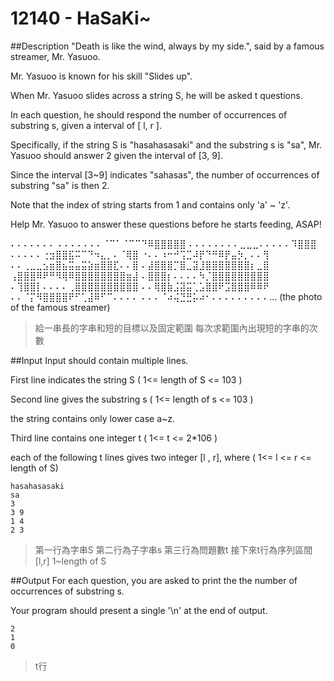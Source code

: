 # 12140 - HaSaKi~   

##Description
"Death is like the wind, always by my side.", said by a famous streamer, Mr. Yasuoo.

Mr. Yasuoo is known for his skill "Slides up".

When Mr. Yasuoo slides across a string S, he will be asked t questions.

In each question, he should respond the number of occurrences of substring s, given a interval of [ l, r ].

Specifically, if the string S is "hasahasasaki" and the substring s is "sa", Mr. Yasuoo should answer 2 given the interval of [3, 9].

Since the interval [3~9]  indicates "sahasas",  the number of occurrences of substring "sa" is then 2.

Note that the index of string starts from 1 and contains only 'a' ~ 'z'.

Help Mr. Yasuoo to answer these questions before he starts feeding, ASAP!

⠄⠄⠄⠄⠄⠄⠄
 ⠄⠄⠄⠄⠄⠄⠄⠈⠉⠁⠈⠉⠉⠙⠿⣿⣿⣿⣿⣿
 ⠄⠄⠄⠄⠄⠄⠄⠄⣀⣀⣀⠄⠄⠄⠄⠄⠹⣿⣿⣿
 ⠄⠄⠄⠄⠄⢐⣲⣿⣿⣯⠭⠉⠙⠲⣄⡀⠄⠈⢿⣿
 ⠐⠄⠄⠰⠒⠚⢩⣉⠼⡟⠙⠛⠿⡟⣤⡳⡀⠄⠄⢻
 ⠄⠄⢀⣀⣀⣢⣶⣿⣦⣭⣤⣭⣵⣶⣿⣿⣏⠄⠄⣿
 ⠄⣼⣿⣿⣿⡉⣿⣀⣽⣸⣿⣿⣿⣿⣿⣿⣿⡆⣀⣿
 ⢠⣿⣿⣿⠿⠟⠛⠻⢿⠿⣿⣿⣿⣿⣿⣿⣿⣿⣶⣼
 ⠄⣿⣿⣿⡆⠄⠄⠄⠄⠳⡈⣿⣿⣿⣿⣿⣿⣿⣿⣿
 ⠄⢹⣿⣿⡇⠄⠄⠄⠄⢀⣿⣿⣿⣿⣿⣿⣿⣿⣿⣿
 ⠄⠄⢿⣿⣷⣨⣽⣭⢁⣡⣿⣿⠟⣩⣿⣿⣿⠿⠿⠟
 ⠄⠄⠈⡍⠻⣿⣿⣿⣿⠟⠋⢁⣼⠿⠋⠉⠄⠄⠄⠄
 ⠄⠄⠄⠈⠴⢬⣙⣛⡥⠴⠂⠄⠄⠄⠄⠄⠄⠄⠄⠄...
(the photo of the famous streamer)
> 給一串長的字串和短的目標以及固定範圍
  每次求範圍內出現短的字串的次數

##Input
Input should contain multiple lines.

First line indicates the string S ( 1<= length of S <= 103 )

Second line gives the substring s ( 1<= length of s <= 103 )

the string contains only lower case a~z.

Third line contains one integer t ( 1<= t <= 2*106 )

each of the following t lines gives two integer [l , r], where ( 1<= l <= r <= length of S)
```
hasahasasaki
sa
3
3 9
1 4
2 3
```
> 第一行為字串S
  第二行為子字串s
  第三行為問題數t
    接下來t行為序列區間 [l,r] 1~length of S

##Output
For each question, you are asked to print the the number of occurrences of substring s.

Your program should present a single '\n' at the end of output.
```
2
1
0
```
> t行
